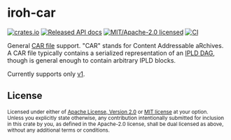 # iroh-car

[![crates.io](https://img.shields.io/crates/v/iroh-car.svg?style=flat-square)](https://crates.io/crates/iroh-car)
[![Released API docs](https://img.shields.io/docsrs/iroh-car?style=flat-square)](https://docs.rs/iroh-car)
[![MIT/Apache-2.0 licensed](https://img.shields.io/crates/l/iroh-car?style=flat-square)](../LICENSE-MIT)
[![CI](https://img.shields.io/github/workflow/status/n0-computer/iroh/Continuous%20integration?style=flat-square)](https://github.com/n0-computer/iroh/actions?query=workflow%3A%22Continuous+integration%22)

General [CAR file](https://ipld.io/specs/transport/car/) support. "CAR" stands
for Content Addressable aRchives. A CAR file typically contains a serialized
representation of an [IPLD DAG](https://docs.ipfs.tech/concepts/merkle-dag/#merkle-directed-acyclic-graphs-dags),
though is general enough to contain arbitrary IPLD blocks.

Currently supports only [v1](https://ipld.io/specs/transport/car/carv1/).

## License

<sup>
Licensed under either of <a href="LICENSE-APACHE">Apache License, Version
2.0</a> or <a href="LICENSE-MIT">MIT license</a> at your option.
</sup>

<br/>

<sub>
Unless you explicitly state otherwise, any contribution intentionally submitted
for inclusion in this crate by you, as defined in the Apache-2.0 license, shall
be dual licensed as above, without any additional terms or conditions.
</sub>

